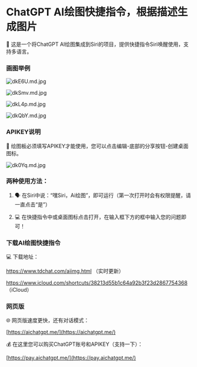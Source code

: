 # ChatGPT AI绘图快捷指令，根据描述生成图片

🎉 这是一个将ChatGPT AI绘图集成到Siri的项目，提供快捷指令Siri唤醒使用，支持多语言。

### 画图举例

![dkE6U.md.jpg](https://img-blog.csdnimg.cn/img_convert/17d3ec3d9b5d83e379eae9a14aefdda3.jpeg)

![dkSmv.md.jpg](https://img-blog.csdnimg.cn/img_convert/dad2f37b9b465b9d8f5b391c89c282dc.jpeg)

![dkL4p.md.jpg](https://img-blog.csdnimg.cn/img_convert/b9da157913a2b6e7719858019c556c6f.jpeg)

![dkQbY.md.jpg](https://img-blog.csdnimg.cn/img_convert/d1c03b3eb12fd65373ded54f7cee3d48.jpeg)

### APIKEY说明

🔑 绘图板必须填写APIKEY才能使用，您可以点击编辑-底部的分享按钮-创建桌面图标。

![dk0Yq.md.jpg](https://img-blog.csdnimg.cn/img_convert/bee85bf57ae9d24eed02673f5dc5b3d0.jpeg)

### 两种使用方法：

1. 🗣️ 在Siri中说：“嘿Siri，Ai绘图”，即可运行（第一次打开时会有权限提醒，请一直点击“是”）


2. 💻 在快捷指令中或桌面图标点击打开，在输入框下方的框中输入您的问题即可！

### 下载AI绘图快捷指令

💻 下载地址：

https://www.tdchat.com/aiimg.html （实时更新）

https://www.icloud.com/shortcuts/38213d55b1c64a92b3f23d2867754368 （iCloud）

### 网页版

🌐 网页版速度更快，还有对话模式：

[https://aichatgpt.me/](https://aichatgpt.me/)

💰 在这里您可以购买ChatGPT账号和APIKEY（支持一下）：

[https://pay.aichatgpt.me/](https://pay.aichatgpt.me/)

